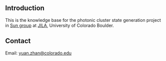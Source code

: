 
## Introduction

This is the knowledge base for the photonic cluster state generation project in [Sun group](https://jila.colorado.edu/sun) at [JILA](https://jila.colorado.edu), University of Colorado Boulder.

## Contact

Email: <yuan.zhan@colorado.edu>

